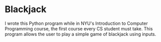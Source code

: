 # Blackjack

I wrote this Python program while in NYU's Introduction to Computer Programming course, the first course every CS student must take. This program allows the user to play a simple game of blackjack using inputs. 
